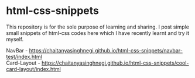 # html-css-snippets
This repository is for the sole purpose of learning and sharing. I post simple small snippets of html-css codes here which I have recently learnt and try it myself.

NavBar - https://chaitanyasinghnegi.github.io/html-css-snippets/navbar-test/index.html  
Card-Layout - https://chaitanyasinghnegi.github.io/html-css-snippets/cool-card-layout/index.html
